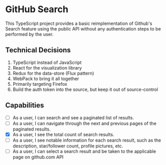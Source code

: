 # GitHub Search

This TypeScript project provides a basic reimplementation of Github's Search
feature using the public API without any authentication steps to be performed
by the user.

## Technical Decisions

1. TypeScript instead of JavaScript
2. React for the visualization library
3. Redux for the data-store (Flux pattern)
4. WebPack to bring it all together
5. Primarily targeting Firefox
6. Build the auth token into the source, but keep it out of source-control

## Capabilities

- [ ] As a user, I can search and see a paginated list of results.
- [ ] As a user, I can navigate through the next and previous pages of the
      paginated results.
- [X] As a user, I see the total count of search results.
- [ ] As a user, I see notable information for each search result,
      such as the description, star/follower count, profile pictures, etc.
- [ ] As a user, I can select a search result and be taken to the applicable
      page on github.com API
